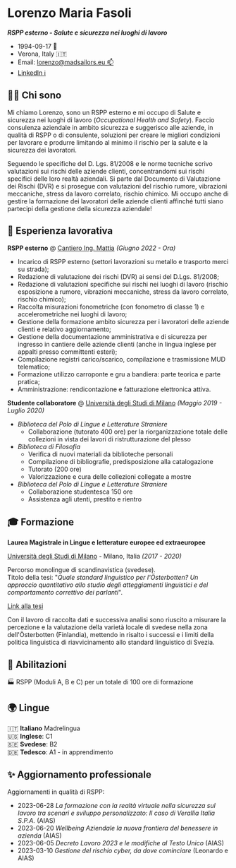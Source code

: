 # Lorenzo Maria Fasoli

***RSPP esterno - Salute e sicurezza nei luoghi di lavoro***

- 1994-09-17 🎂 <br>
- Verona, Italy 🇮🇹 <br>
- Email: [lorenzo@madsailors.eu 📫](mailto:lorenzo@madsailors.eu) <br>
- [LinkedIn ℹ️](https://www.linkedin.com/in/lorenzofasoli/) <br>

## 🧑‍💼 Chi sono

Mi chiamo Lorenzo, sono un RSPP esterno e mi occupo di Salute e sicurezza nei luoghi di lavoro (_Occupational Health and Safety_).
Faccio consulenza aziendale in ambito sicurezza e suggerisco alle aziende, in qualità di RSPP o di consulente, soluzioni per creare le migliori condizioni per lavorare e produrre limitando al minimo il rischio per la salute e la sicurezza dei lavoratori.

Seguendo le specifiche del D. Lgs. 81/2008 e le norme tecniche scrivo valutazioni sui rischi delle aziende clienti, concentrandomi sui rischi specifici delle loro realtà aziendali.
Si parte dal Documento di Valutazione dei Rischi (DVR) e si prosegue con valutazioni del rischio rumore, vibrazioni meccaniche, stress da lavoro correlato, rischio chimico.
Mi occupo anche di gestire la formazione dei lavoratori delle aziende clienti affinché tutti siano partecipi della gestione della sicurezza aziendale!

## 🔧 Esperienza lavorativa 

**RSPP esterno** @ [Cantiero Ing. Mattia]() _(Giugno 2022 - Ora)_ <br>
- Incarico di RSPP esterno (settori lavorazioni su metallo e trasporto merci su strada);
- Redazione di valutazione dei rischi (DVR) ai sensi del D.Lgs. 81/2008;
- Redazione di valutazioni specifiche sui rischi nei luoghi di lavoro (rischio esposizione a rumore, vibrazioni meccaniche, stress da lavoro correlato, rischio chimico);
- Raccolta misurazioni fonometriche (con fonometro di classe 1) e accelerometriche nei luoghi di lavoro;
- Gestione della formazione ambito sicurezza per i lavoratori delle aziende clienti e relativo aggiornamento;
- Gestione della documentazione amministrativa e di sicurezza per ingresso in cantiere delle aziende clienti (anche in lingua inglese per appalti presso committenti esteri);
- Compilazione registri carico/scarico, compilazione e trasmissione MUD telematico;
- Formazione utilizzo carroponte e gru a bandiera: parte teorica e parte pratica;
- Amministrazione: rendicontazione e fatturazione elettronica attiva.

**Studente collaboratore** @ [Università degli Studi di Milano](https://www.unimi.it/it) _(Maggio 2019 - Luglio 2020)_ <br>

- _Biblioteca del Polo di Lingue e Letterature Straniere_
    - Collaborazione (tutorato 400 ore) per la riorganizzazione totale delle collezioni in vista dei lavori di ristrutturazione del plesso
- _Biblioteca di Filosofia_
    - Verifica di nuovi materiali da biblioteche personali
    - Compilazione di bibliografie, predisposizione alla catalogazione
    - Tutorato (200 ore)
    - Valorizzazione e cura delle collezioni collegate a mostre
- _Biblioteca del Polo di Lingue e Letterature Straniere_
    - Collaborazione studentesca 150 ore
    - Assistenza agli utenti, prestito e rientro

## 🎓 Formazione 

**Laurea Magistrale in Lingue e letterature europee ed extraeuropee** <br>

[Università degli Studi di Milano](https://www.unimi.it/it) - Milano, Italia _(2017 - 2020)_ <br>

Percorso monolingue di scandinavistica (svedese). <br>
Titolo della tesi: "_Quale standard linguistico per l'Österbotten? Un approccio quantitativo allo studio degli atteggiamenti linguistici e del comportamento correttivo dei parlanti_".

[Link alla tesi](./files/unimi_tesi_909291_2020.pdf)

Con il lavoro di raccolta dati e successiva analisi sono riuscito a misurare la percezione e la valutazione della varietà locale di svedese nella zona dell'Österbotten (Finlandia), mettendo in risalto i successi e i limiti della politica linguistica di riavvicinamento allo standard linguistico di Svezia.

## 🪪 Abilitazioni 

🏭 RSPP (Moduli A, B e C) per un totale di 100 ore di formazione <br>

## 🌍 Lingue

🇮🇹 **Italiano** Madrelingua <br>
🇺🇸 **Inglese**: C1 <br>
🇸🇪 **Svedese**: B2 <br>
🇩🇪 **Tedesco**: A1 - in apprendimento <br>

## ✨ Aggiornamento professionale

Aggiornamenti in qualità di RSPP:

- 2023-06-28 _La formazione con la realtà virtuale nella sicurezza sul lavoro tra scenari e sviluppo personalizzato: Il caso di Verallia Italia S.P.A._ (AIAS)
- 2023-06-20 _Wellbeing Aziendale la nuova frontiera del benessere in azienda_ (AIAS)
- 2023-06-05 _Decreto Lavoro 2023 e le modifiche al Testo Unico_ (AIAS)
- 2023-03-10 _Gestione del rischio cyber, da dove cominciare_ (Leonardo e AIAS)